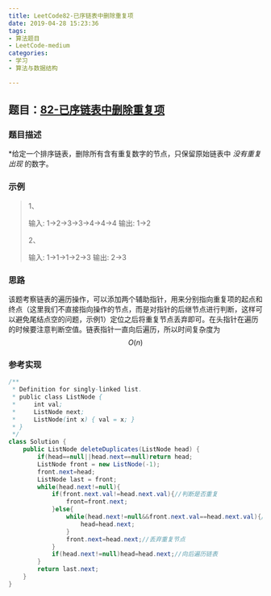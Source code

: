 ```yaml
---
title: LeetCode82-已序链表中删除重复项
date: 2019-04-28 15:23:36
tags:
- 算法题目
- LeetCode-medium
categories:
- 学习
- 算法与数据结构

---
```


## 题目：[82-已序链表中删除重复项](<https://leetcode.com/problems/remove-duplicates-from-sorted-list-ii/>)

### **题目描述**

*给定一个排序链表，删除所有含有重复数字的节点，只保留原始链表中 *没有重复出现* 的数字。

### **示例**

> 1、
>
> 输入: 1->2->3->3->4->4->4
> 输出: 1->2
>
> 2、
>
> 输入: 1->1->1->2->3
> 输出: 2->3

### **思路**

该题考察链表的遍历操作，可以添加两个辅助指针，用来分别指向重复项的起点和终点（这里我们不直接指向操作的节点，而是对指针的后继节点进行判断，这样可以避免尾结点空的问题，示例1）定位之后将重复节点丢弃即可。在头指针在遍历的时候要注意判断空值。链表指针一直向后遍历，所以时间复杂度为$$O(n)$$

### **参考实现**

```java
/**
 * Definition for singly-linked list.
 * public class ListNode {
 *     int val;
 *     ListNode next;
 *     ListNode(int x) { val = x; }
 * }
 */
class Solution {
    public ListNode deleteDuplicates(ListNode head) {
        if(head==null||head.next==null)return head;
        ListNode front = new ListNode(-1);
        front.next=head;
        ListNode last = front;
        while(head.next!=null){
            if(front.next.val!=head.next.val){//判断是否重复
                front=front.next;
            }else{
                while(head.next!=null&&front.next.val==head.next.val){//获取最后一个重复节点
                    head=head.next;
                }
                front.next=head.next;//丢弃重复节点
            }
            if(head.next!=null)head=head.next;//向后遍历链表
        }
        return last.next;
    }
}
```